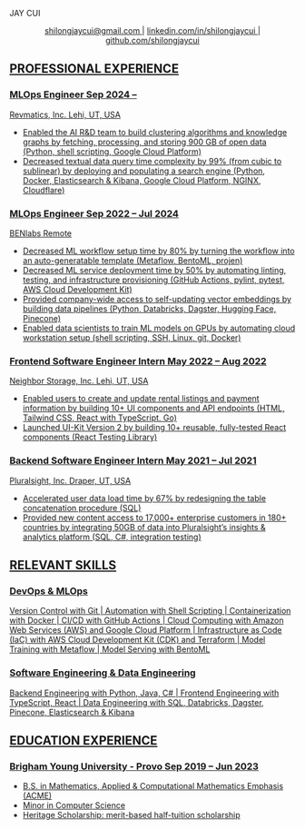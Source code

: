 <link rel="stylesheet" type="text/css" href="jay_cui_resume.css">

<span class="name">JAY CUI</span>

<p style="text-align: center;">
    <a href="mailto:shilongjaycui@gmail.com">
        shilongjaycui@gmail.com
    </a>
    |
    <a href="https://www.linkedin.com/in/shilongjaycui/">
        linkedin.com/in/shilongjaycui
    </a>
    |
    <a href="https://github.com/shilongjaycui">
        github.com/shilongjaycui
</p>


## PROFESSIONAL EXPERIENCE

### MLOps Engineer <time> Sep 2024 – </time>

<div class="location">
    <span class="company-name">Revmatics, Inc.</span>
    <span class="company-address">Lehi, UT, USA</span>
</div>

- Enabled the AI R&D team to build clustering algorithms and knowledge graphs by fetching, processing, and storing 900 GB of open data (Python, shell scripting, Google Cloud Platform)
- Decreased textual data query time complexity by 99% (from cubic to sublinear) by deploying and populating a search engine (Python, Docker, Elasticsearch & Kibana, Google Cloud Platform, NGINX, Cloudflare)

### MLOps Engineer <time> Sep 2022 – Jul 2024 </time>

<div class="location">
    <span class="company-name">BENlabs</span>
    <span class="company-address">Remote</span>
</div>

- Decreased ML workflow setup time by 80% by turning the workflow into an auto-generatable template (Metaflow, BentoML, projen)
- Decreased ML service deployment time by 50% by automating linting, testing, and infrastructure provisioning (GitHub Actions, pylint, pytest, AWS Cloud Development Kit)
- Provided company-wide access to self-updating vector embeddings by building data pipelines (Python, Databricks, Dagster, Hugging Face, Pinecone)
- Enabled data scientists to train ML models on GPUs by automating cloud workstation setup (shell scripting, SSH, Linux, git, Docker)

### Frontend Software Engineer Intern <time> May 2022 – Aug 2022 </time>

<div class="location">
    <span class="company-name">Neighbor Storage, Inc.</span>
    <span class="company-address">Lehi, UT, USA</span>
</div>

- Enabled users to create and update rental listings and payment information by building 10+ UI components and API endpoints (HTML, Tailwind CSS, React with TypeScript, Go)
- Launched UI-Kit Version 2 by building 10+ reusable, fully-tested React components (React Testing Library)

### Backend Software Engineer Intern <time> May 2021 – Jul 2021 </time>

<div class="location">
    <span class="company-name">Pluralsight, Inc.</span>
    <span class="company-address">Draper, UT, USA</span>
</div>

- Accelerated user data load time by 67% by redesigning the table concatenation procedure (SQL)
- Provided new content access to 17,000+ enterprise customers in 180+ countries by integrating 50GB of data into Pluralsight’s insights & analytics platform (SQL, C#, integration testing)

## RELEVANT SKILLS

### DevOps & MLOps
Version Control with Git | Automation with Shell Scripting | Containerization with Docker | CI/CD with GitHub Actions | Cloud Computing with Amazon Web Services (AWS) and Google Cloud Platform | Infrastructure as Code (IaC) with AWS Cloud Development Kit (CDK) and Terraform | Model Training with Metaflow | Model Serving with BentoML

### Software Engineering & Data Engineering
Backend Engineering with Python, Java, C# | Frontend Engineering with TypeScript, React | Data Engineering with SQL, Databricks, Dagster, Pinecone, Elasticsearch & Kibana

## EDUCATION EXPERIENCE

### Brigham Young University - Provo <time> Sep 2019 – Jun 2023 </time>

- B.S. in Mathematics, Applied & Computational Mathematics Emphasis (ACME)
- Minor in Computer Science
- Heritage Scholarship: merit-based half-tuition scholarship